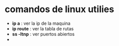 # **comandos de linux utilies**

- **ip a** : ver la ip de la maquina 
- **ip route** : ver la tabla de rutas
- **ss -ltnp** : ver puertos abiertos
-  
